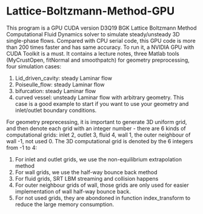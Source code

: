# Lattice-Boltzmann-Method-GPU
This program is a GPU CUDA version D3Q19 BGK Lattice Boltzmann Method Computational Fluid Dynamics solver to simulate steady/unsteady 3D single-phase flows. Compared with CPU serial code, this GPU code is more than 200 times faster and has same accuracy. To run it, a NVIDIA GPU with CUDA Toolkit is a must. It contains a lecture notes, three Matlab tools (MyCrustOpen, fitNormal and smoothpatch) for geometry preprocessing, four simulation cases:

1. Lid_driven_cavity: steady Laminar flow
2. Poiseulle_flow: steady Laminar flow
3. bifurcation: steady Laminar flow
4. curved vessel: unsteady Laminar flow with arbitrary geometry. This case is a good example to start if you want to use your geometry and inlet/outlet boundary conditions.

For geometry preprecessing, it is important to generate 3D uniform grid, and then denote each grid with an integer number - there are 6 kinds of computational grids: inlet 2, outlet 3, fluid 4, wall 1, the outer neighbour of wall -1, not used 0. The 3D computational grid is denoted by the 6 integers from -1 to 4:
1. For inlet and outlet grids, we use the non-equilibrium extrapolation method
2. For wall grids, we use the half-way bounce back method
3. For fluid grids, SRT LBM streaming and collision happens
4. For outer neighbour grids of wall, those grids are only used for easier implementation of wall half-way bounce back.
5. For not used grids, they are abondoned in function index_transform to reduce the large memory consumption.
